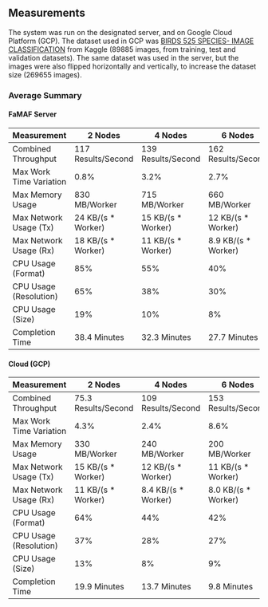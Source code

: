 ## Measurements

The system was run on the designated server, and on Google Cloud Platform (GCP).
The dataset used in GCP was [BIRDS 525 SPECIES- IMAGE CLASSIFICATION](https://www.kaggle.com/datasets/gpiosenka/100-bird-species) from Kaggle
(89885 images, from training, test and validation datasets).
The same dataset was used in the server, but the images were also flipped horizontally and vertically, to increase the dataset size (269655 images).

### Average Summary

#### FaMAF Server

| Measurement             | 2 Nodes            | 4 Nodes            | 6 Nodes             |
|-------------------------|--------------------|--------------------|---------------------|
| Combined Throughput     | 117 Results/Second | 139 Results/Second | 162 Results/Second  |
| Max Work Time Variation | 0.8%               | 3.2%               | 2.7%                |
| Max Memory Usage        | 830 MB/Worker      | 715 MB/Worker      | 660 MB/Worker       |
| Max Network Usage (Tx)  | 24 KB/(s * Worker) | 15 KB/(s * Worker) | 12 KB/(s * Worker)  |
| Max Network Usage (Rx)  | 18 KB/(s * Worker) | 11 KB/(s * Worker) | 8.9 KB/(s * Worker) |
| CPU Usage (Format)      | 85%                | 55%                | 40%                 |
| CPU Usage (Resolution)  | 65%                | 38%                | 30%                 |
| CPU Usage (Size)        | 19%                | 10%                | 8%                  |
| Completion Time         | 38.4 Minutes       | 32.3 Minutes       | 27.7 Minutes        |

#### Cloud (GCP)

| Measurement             | 2 Nodes             | 4 Nodes             | 6 Nodes             |
|-------------------------|---------------------|---------------------|---------------------|
| Combined Throughput     | 75.3 Results/Second | 109 Results/Second  | 153 Results/Second  |
| Max Work Time Variation | 4.3%                | 2.4%                | 8.6%                |
| Max Memory Usage        | 330 MB/Worker       | 240 MB/Worker       | 200 MB/Worker       |
| Max Network Usage (Tx)  | 15 KB/(s * Worker)  | 12 KB/(s * Worker)  | 11 KB/(s * Worker)  |
| Max Network Usage (Rx)  | 11 KB/(s * Worker)  | 8.4 KB/(s * Worker) | 8.0 KB/(s * Worker) |
| CPU Usage (Format)      | 64%                 | 44%                 | 42%                 |
| CPU Usage (Resolution)  | 37%                 | 28%                 | 27%                 |
| CPU Usage (Size)        | 13%                 | 8%                  | 9%                  |
| Completion Time         | 19.9 Minutes        | 13.7 Minutes        | 9.8 Minutes         |
